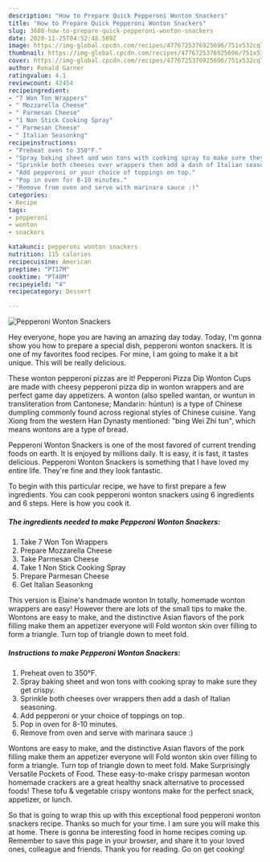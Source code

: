 ```yaml
---
description: "How to Prepare Quick Pepperoni Wonton Snackers"
title: "How to Prepare Quick Pepperoni Wonton Snackers"
slug: 3688-how-to-prepare-quick-pepperoni-wonton-snackers
date: 2020-11-25T04:52:48.509Z
image: https://img-global.cpcdn.com/recipes/4776725376925696/751x532cq70/pepperoni-wonton-snackers-recipe-main-photo.jpg
thumbnail: https://img-global.cpcdn.com/recipes/4776725376925696/751x532cq70/pepperoni-wonton-snackers-recipe-main-photo.jpg
cover: https://img-global.cpcdn.com/recipes/4776725376925696/751x532cq70/pepperoni-wonton-snackers-recipe-main-photo.jpg
author: Ronald Garner
ratingvalue: 4.1
reviewcount: 42454
recipeingredient:
- "7 Won Ton Wrappers"
- " Mozzarella Cheese"
- " Parmesan Cheese"
- "1 Non Stick Cooking Spray"
- " Parmesan Cheese"
- " Italian Seasonkng"
recipeinstructions:
- "Preheat oven to 350°F."
- "Spray baking sheet and won tons with cooking spray to make sure they get crispy."
- "Sprinkle both cheeses over wrappers then add a dash of Italian seasoning."
- "Add pepperoni or your choice of toppings on top."
- "Pop in oven for 8-10 minutes."
- "Remove from oven and serve with marinara sauce :)"
categories:
- Recipe
tags:
- pepperoni
- wonton
- snackers

katakunci: pepperoni wonton snackers 
nutrition: 115 calories
recipecuisine: American
preptime: "PT17M"
cooktime: "PT40M"
recipeyield: "4"
recipecategory: Dessert

---
```



![Pepperoni Wonton Snackers](https://img-global.cpcdn.com/recipes/4776725376925696/751x532cq70/pepperoni-wonton-snackers-recipe-main-photo.jpg)

Hey everyone, hope you are having an amazing day today. Today, I'm gonna show you how to prepare a special dish, pepperoni wonton snackers. It is one of my favorites food recipes. For mine, I am going to make it a bit unique. This will be really delicious.

These wonton pepperoni pizzas are it! Pepperoni Pizza Dip Wonton Cups are made with cheesy pepperoni pizza dip in wonton wrappers and are perfect game day appetizers. A wonton (also spelled wantan, or wuntun in transliteration from Cantonese; Mandarin: húntun) is a type of Chinese dumpling commonly found across regional styles of Chinese cuisine. Yang Xiong from the western Han Dynasty mentioned: &#34;bing Wei Zhi tun&#34;, which means wontons are a type of bread.

Pepperoni Wonton Snackers is one of the most favored of current trending foods on earth. It is enjoyed by millions daily. It is easy, it is fast, it tastes delicious. Pepperoni Wonton Snackers is something that I have loved my entire life. They're fine and they look fantastic.


To begin with this particular recipe, we have to first prepare a few ingredients. You can cook pepperoni wonton snackers using 6 ingredients and 6 steps. Here is how you cook it.

<!--inarticleads1-->

##### The ingredients needed to make Pepperoni Wonton Snackers:

1. Take 7 Won Ton Wrappers
1. Prepare  Mozzarella Cheese
1. Take  Parmesan Cheese
1. Take 1 Non Stick Cooking Spray
1. Prepare  Parmesan Cheese
1. Get  Italian Seasonkng


This version is Elaine&#39;s handmade wonton In totally, homemade wonton wrappers are easy! However there are lots of the small tips to make the. Wontons are easy to make, and the distinctive Asian flavors of the pork filling make them an appetizer everyone will Fold wonton skin over filling to form a triangle. Turn top of triangle down to meet fold. 

<!--inarticleads2-->

##### Instructions to make Pepperoni Wonton Snackers:

1. Preheat oven to 350°F.
1. Spray baking sheet and won tons with cooking spray to make sure they get crispy.
1. Sprinkle both cheeses over wrappers then add a dash of Italian seasoning.
1. Add pepperoni or your choice of toppings on top.
1. Pop in oven for 8-10 minutes.
1. Remove from oven and serve with marinara sauce :)


Wontons are easy to make, and the distinctive Asian flavors of the pork filling make them an appetizer everyone will Fold wonton skin over filling to form a triangle. Turn top of triangle down to meet fold. Make Surprisingly Versatile Pockets of Food. These easy-to-make crispy parmesan wonton homemade crackers are a great healthy snack alternative to processed foods! These tofu &amp; vegetable crispy wontons make for the perfect snack, appetizer, or lunch. 

So that is going to wrap this up with this exceptional food pepperoni wonton snackers recipe. Thanks so much for your time. I am sure you will make this at home. There is gonna be interesting food in home recipes coming up. Remember to save this page in your browser, and share it to your loved ones, colleague and friends. Thank you for reading. Go on get cooking!
